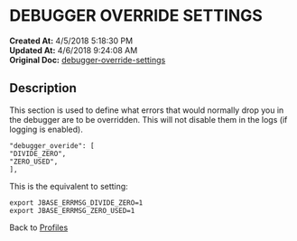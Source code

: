 # DEBUGGER OVERRIDE SETTINGS


**Created At:** 4/5/2018 5:18:30 PM  
**Updated At:** 4/6/2018 9:24:08 AM  
**Original Doc:** [debugger-override-settings](https://docs.jbase.com/44253-profiles/debugger-override-settings)  


## Description 

This section is used to define what errors that would normally drop you in the debugger are to be overridden. This will not disable them in the logs (if logging is enabled).

```
"debugger_overide": [
"DIVIDE_ZERO",
"ZERO_USED",
],
```

This is the equivalent to setting:

```
export JBASE_ERRMSG_DIVIDE_ZERO=1
export JBASE_ERRMSG_ZERO_USED=1
```



Back to [Profiles](./../jbase-profiles)
